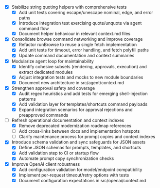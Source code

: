 - [x] Stabilize string quoting helpers with comprehensive tests
  - [x] Add unit tests covering escape/unescape nominal, edge, and error paths
  - [x] Introduce integration test exercising quote/unquote via agent command flow
  - [x] Document helper behaviour in relevant context.md files
- [x] Consolidate browse command networking and improve coverage
  - [x] Refactor runBrowse to reuse a single fetch implementation
  - [x] Add unit tests for timeout, error handling, and fetch polyfill paths
  - [x] Update command documentation and context summaries
- [x] Modularize agent loop for maintainability
  - [x] Identify cohesive subsets (rendering, approvals, execution) and extract dedicated modules
  - [x] Adjust integration tests and mocks to new module boundaries
  - [x] Document new architecture in src/agent/context.md
- [x] Strengthen approval safety and coverage
  - [x] Audit regex heuristics and add tests for emerging shell-injection patterns
  - [x] Add validation layer for templates/shortcuts command payloads
  - [x] Expand integration scenarios for approval rejections and preapproved commands
- [ ] Refresh operational documentation and context indexes
  - [x] Remove deprecated modernization roadmap references
  - [ ] Add cross-links between docs and implementation hotspots
  - [ ] Clarify maintenance process for prompt copies and context indexes
- [x] Introduce schema validation and sync safeguards for JSON assets
  - [x] Define JSON schemas for prompts, templates, and shortcuts
  - [x] Add validation step to CI or startup flow
  - [x] Automate prompt copy synchronization checks
- [x] Improve OpenAI client robustness
  - [x] Add configuration validation for model/endpoint compatibility
  - [x] Implement per-request timeout/retry options with tests
  - [x] Document configuration expectations in src/openai/context.md
